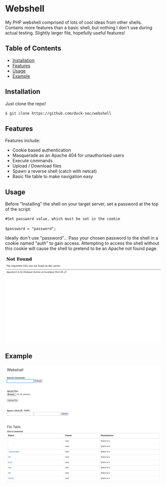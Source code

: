 # Webshell

My PHP webshell comprised of lots of cool ideas from other shells.
Contains more features than a basic shell, but nothing I don't use during actual testing. Slightly larger file, hopefully useful features! 

## Table of Contents

- [Installation](#installation)
- [Features](#features)
- [Usage](#usage)
- [Example](#example)

## Installation

Just clone the repo!

```bash
$ git clone https://github.com/duck-sec/webshell
```

## Features

Features include: 
- Cookie based authentication
- Masquerade as an Apache 404 for unauthorised users
- Execute commands
- Upload / Download files
- Spawn a reverse shell (catch with netcat)
- Basic file table to make navigation easy

## Usage

Before "Installing" the shell on your target server, set a password at the top of the script:

```
#Set password value, which must be set in the cookie

$password = "password";
```

Ideally don't use "password"...
Pass your chosen password to the shell in a cookie named "auth" to gain access. 
Attempting to access the shell without this cookie will cause the shell to pretend to be an Apache not found page.

![Screenshot](noauth.png)


## Example

![Screenshot](screenshot.png)